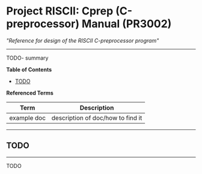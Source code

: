 # Project RISCII: Cprep (C-preprocessor) Manual (PR3002)
*"Reference for design of the RISCII C-preprocessor program"*

---

TODO- summary

**Table of Contents**
- [TODO](TODO)

**Referenced Terms**

|Term            |Description                                              |
|----------------|---------------------------------------------------------|
|example doc     |description of doc/how to find it                        |

---

## TODO
---
TODO
